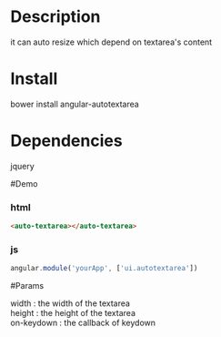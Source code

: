 # Description

it can auto resize which depend on textarea's content

# Install

bower install angular-autotextarea

# Dependencies

jquery

#Demo

### html
```html
<auto-textarea></auto-textarea>
```

### js
```javascript
angular.module('yourApp', ['ui.autotextarea'])
```

#Params

width : the width of the textarea <br />
height : the height of the textarea <br />
on-keydown : the callback of keydown <br />
